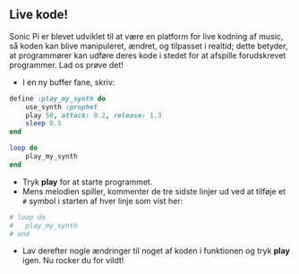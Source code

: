 ## Live kode!

Sonic Pi er blevet udviklet til at være en platform for live kodning af music, så koden kan blive manipuleret, ændret, og tilpasset i realtid; dette betyder, at programmører kan udføre deres kode i stedet for at afspille forudskrevet programmer. Lad os prøve det!

- I en ny buffer fane, skriv:

```ruby
define :play_my_synth do
	use_synth :prophet
	play 50, attack: 0.2, release: 1.3
	sleep 0.5
end

loop do
	play_my_synth
end
```

- Tryk **play** for at starte programmet.
- Mens melodien spiller, kommenter de tre sidste linjer ud ved at tilføje et `#` symbol i starten af hver linje som vist her:

```ruby
# loop do
#   play_my_synth
# end
```

- Lav derefter nogle ændringer til noget af koden i funktionen og tryk **play** igen. Nu rocker du for vildt!
